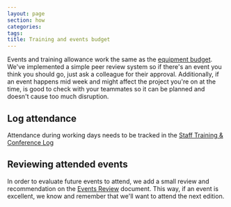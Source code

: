 ```yaml
---
layout: page
section: how
categories:
tags:
title: Training and events budget
---
```


Events and training allowance work the same as the [equipment budget](/working-at-wunderkraut/equipment-and-expenses/). We've implemented a simple peer review system so if there's an event you think you should go, just ask a colleague for their approval. Additionally, if an event happens mid week and might affect the project you're on at the time, is good to check with your teammates so it can be planned and doesn't cause too much disruption.

## Log attendance

Attendance during working days needs to be tracked in the [Staff Training & Conference Log](https://docs.google.com/spreadsheets/d/1A8WHrOFKOOa_Ig0GGnf5Wt1p8YE3wlWuJid0HO_UkfI/edit#gid=2)

## Reviewing attended events

In order to evaluate future events to attend, we add a small review and recommendation on the [Events Review](https://docs.google.com/spreadsheets/d/18M5tBUaQEBJfinSvM8oYtBPfDOSeHxE0mVsNxXWzN0c/edit#gid=0) document. This way, if an event is excellent, we know and remember that we'll want to attend the next edition.

